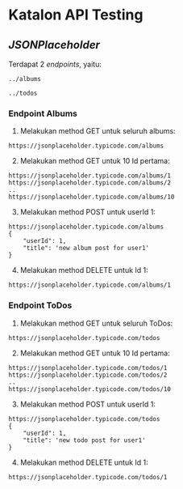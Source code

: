 # Katalon API Testing
## _JSONPlaceholder_

Terdapat 2 _endpoints_, yaitu:
```
../albums
```
```
../todos
```
### Endpoint Albums
1. Melakukan method GET untuk seluruh albums: 
```
https://jsonplaceholder.typicode.com/albums
```
2. Melakukan method GET untuk 10 Id pertama: 
 ```
https://jsonplaceholder.typicode.com/albums/1
https://jsonplaceholder.typicode.com/albums/2
..
https://jsonplaceholder.typicode.com/albums/10
```
3. Melakukan method POST untuk userId 1: 
```
https://jsonplaceholder.typicode.com/albums
{
    "userId": 1,
    "title": 'new album post for user1'
}
```
4. Melakukan method DELETE untuk Id 1:
```
https://jsonplaceholder.typicode.com/albums/1
```

### Endpoint ToDos
1. Melakukan method GET untuk seluruh ToDos: 
```
https://jsonplaceholder.typicode.com/todos
```
2. Melakukan method GET untuk 10 Id pertama: 
 ```
https://jsonplaceholder.typicode.com/todos/1
https://jsonplaceholder.typicode.com/todos/2
..
https://jsonplaceholder.typicode.com/todos/10
```
3. Melakukan method POST untuk userId 1: 
```
https://jsonplaceholder.typicode.com/todos
{
    "userId": 1,
    "title": 'new todo post for user1'
}
```
4. Melakukan method DELETE untuk Id 1:
```
https://jsonplaceholder.typicode.com/todos/1
```
